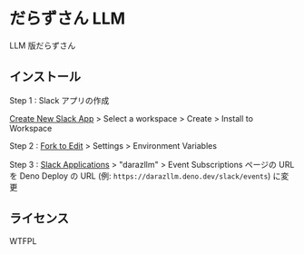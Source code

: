 # だらずさん LLM

LLM 版だらずさん

## インストール

Step 1
: Slack アプリの作成

[Create New Slack App](https://api.slack.com/apps?new_app=1&manifest_yaml={display_information:%20{name:%20darazllm},%20features:%20{bot_user:%20{display_name:%20darazllm}},%20oauth_config:%20{scopes:%20{bot:%20[%27channels:history%27,%20%27chat:write%27]}},%20settings:%20{event_subscriptions:%20{request_url:%20%27https://darazllm.deno.dev/slack/events%27,%20bot_events:%20[message.channels]}}}) > Select a workspace > Create > Install to Workspace

Step 2
: [Fork to Edit](https://dash.deno.com/playground/darazllm) > Settings > Environment Variables

Step 3
: [Slack Applications](https://api.slack.com/apps) > "darazllm" > Event Subscriptions ページの URL を Deno Deploy の URL (例: `https://darazllm.deno.dev/slack/events`) に変更

## ライセンス

WTFPL
